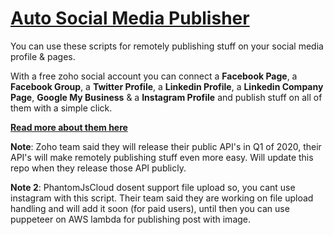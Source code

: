 # [Auto Social Media Publisher](https://jaindavid.blogspot.com/2020/04/auto-social-media-publisher.html)


You can use these scripts for remotely publishing stuff on your social media profile & pages.

With a free zoho social account you can connect a **Facebook Page**, a **Facebook Group**, a **Twitter Profile**, a **Linkedin Profile**, a **Linkedin Company Page**, **Google My Business** & a **Instagram Profile** and publish stuff on all of them with a simple click.


[**Read more about them here**](https://jaindavid.blogspot.com/2020/04/auto-social-media-publisher.html)



**Note**:   Zoho team said they will release their public API's in Q1 of 2020, their API's will make remotely publishing stuff even more easy. Will update this repo when they release those API publicly.

**Note 2**:   PhantomJsCloud dosent support file upload so, you cant use instagram with this script. Their team said they are working on file upload handling and will add it soon (for paid users), until then you can use puppeteer on AWS lambda for publishing post with image. 
